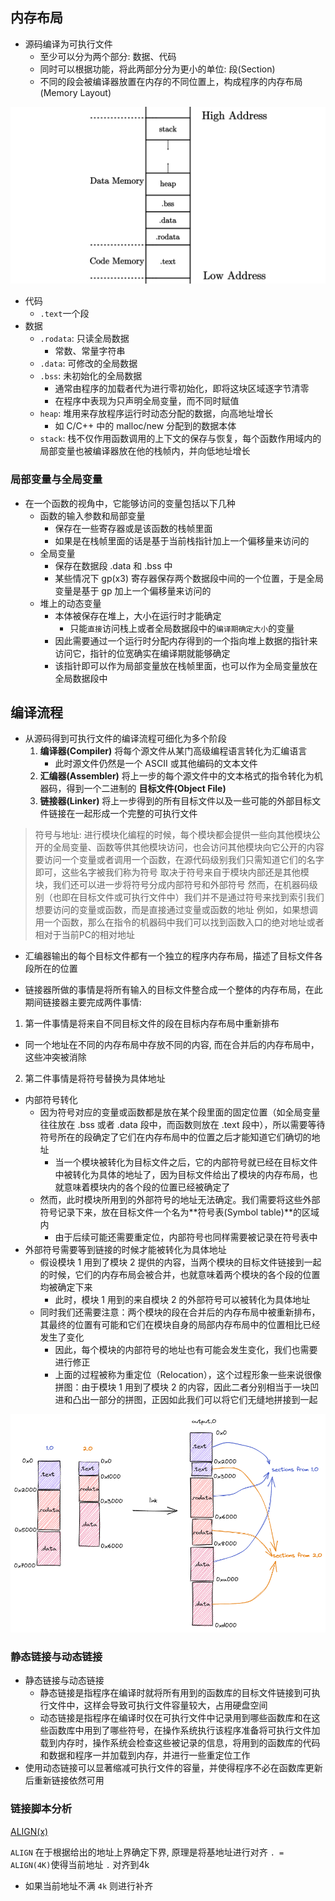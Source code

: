 
## 内存布局

- 源码编译为可执行文件
  - 至少可以分为两个部分: 数据、代码
  - 同时可以根据功能，将此两部分分为更小的单位: 段(Section)
  - 不同的段会被编译器放置在内存的不同位置上，构成程序的内存布局(Memory Layout)

![](./img/2022-08-25-10-23-37.png)

- 代码
  - `.text`一个段
- 数据
  - `.rodata`: 只读全局数据
    - 常数、常量字符串
  - `.data`: 可修改的全局数据
  - `.bss`: 未初始化的全局数据
    - 通常由程序的加载者代为进行零初始化，即将这块区域逐字节清零
    - 在程序中表现为只声明全局变量，而不同时赋值
  - `heap`: 堆用来存放程序运行时动态分配的数据，向高地址增长
    - 如 C/C++ 中的 malloc/new 分配到的数据本体
  - `stack`: 栈不仅作用函数调用的上下文的保存与恢复，每个函数作用域内的局部变量也被编译器放在他的栈帧内，并向低地址增长

### 局部变量与全局变量

- 在一个函数的视角中，它能够访问的变量包括以下几种
  - 函数的输入参数和局部变量
    - 保存在一些寄存器或是该函数的栈帧里面
    - 如果是在栈帧里面的话是基于当前栈指针加上一个偏移量来访问的
  - 全局变量
    - 保存在数据段 .data 和 .bss 中
    - 某些情况下 gp(x3) 寄存器保存两个数据段中间的一个位置，于是全局变量是基于 gp 加上一个偏移量来访问的
  - 堆上的动态变量
    - 本体被保存在堆上，大小在运行时才能确定
      - 只能`直接`访问栈上或者全局数据段中的`编译期确定大小`的变量
    - 因此需要通过一个运行时分配内存得到的一个指向堆上数据的指针来访问它，指针的位宽确实在编译期就能够确定
    - 该指针即可以作为局部变量放在栈帧里面，也可以作为全局变量放在全局数据段中

## 编译流程

- 从源码得到可执行文件的编译流程可细化为多个阶段
  1. **编译器(Compiler)** 将每个源文件从某门高级编程语言转化为汇编语言
     - 此时源文件仍然是一个 ASCII 或其他编码的文本文件
  2. **汇编器(Assembler)** 将上一步的每个源文件中的文本格式的指令转化为机器码，得到一个二进制的 **目标文件(Object File)**
  3. **链接器(Linker)** 将上一步得到的所有目标文件以及一些可能的外部目标文件链接在一起形成一个完整的可执行文件

> 符号与地址: 
> 进行模块化编程的时候，每个模块都会提供一些向其他模块公开的全局变量、函数等供其他模块访问，也会访问其他模块向它公开的内容
> 要访问一个变量或者调用一个函数，在源代码级别我们只需知道它们的名字即可，这些名字被我们称为符号
> 取决于符号来自于模块内部还是其他模块，我们还可以进一步将符号分成内部符号和外部符号
> 然而，在机器码级别（也即在目标文件或可执行文件中）我们并不是通过符号来找到索引我们想要访问的变量或函数，而是直接通过变量或函数的地址
> 例如，如果想调用一个函数，那么在指令的机器码中我们可以找到函数入口的绝对地址或者相对于当前PC的相对地址

- 汇编器输出的每个目标文件都有一个独立的程序内存布局，描述了目标文件各段所在的位置

- 链接器所做的事情是将所有输入的目标文件整合成一个整体的内存布局，在此期间链接器主要完成两件事情: 

1. 第一件事情是将来自不同目标文件的段在目标内存布局中重新排布
  - 同一个地址在不同的内存布局中存放不同的内容, 而在合并后的内存布局中，这些冲突被消除
2. 第二件事情是将符号替换为具体地址
  - 内部符号转化
    - 因为符号对应的变量或函数都是放在某个段里面的固定位置（如全局变量往往放在 .bss 或者 .data 段中，而函数则放在 .text 段中），所以需要等待符号所在的段确定了它们在内存布局中的位置之后才能知道它们确切的地址
      - 当一个模块被转化为目标文件之后，它的内部符号就已经在目标文件中被转化为具体的地址了，因为目标文件给出了模块的内存布局，也就意味着模块内的各个段的位置已经被确定了
    - 然而，此时模块所用到的外部符号的地址无法确定。我们需要将这些外部符号记录下来，放在目标文件一个名为**符号表(Symbol table)**的区域内
      - 由于后续可能还需要重定位，内部符号也同样需要被记录在符号表中
  - 外部符号需要等到链接的时候才能被转化为具体地址
    - 假设模块 1 用到了模块 2 提供的内容，当两个模块的目标文件链接到一起的时候，它们的内存布局会被合并，也就意味着两个模块的各个段的位置均被确定下来
      - 此时，模块 1 用到的来自模块 2 的外部符号可以被转化为具体地址
    - 同时我们还需要注意：两个模块的段在合并后的内存布局中被重新排布，其最终的位置有可能和它们在模块自身的局部内存布局中的位置相比已经发生了变化
      - 因此，每个模块的内部符号的地址也有可能会发生变化，我们也需要进行修正
      - 上面的过程被称为重定位（Relocation），这个过程形象一些来说很像拼图：由于模块 1 用到了模块 2 的内容，因此二者分别相当于一块凹进和凸出一部分的拼图，正因如此我们可以将它们无缝地拼接到一起

![](./img/2022-08-25-11-10-59.png)

### 静态链接与动态链接

- 静态链接与动态链接
  - 静态链接是指程序在编译时就将所有用到的函数库的目标文件链接到可执行文件中，这样会导致可执行文件容量较大，占用硬盘空间
  - 动态链接是指程序在编译时仅在可执行文件中记录用到哪些函数库和在这些函数库中用到了哪些符号，在操作系统执行该程序准备将可执行文件加载到内存时，操作系统会检查这些被记录的信息，将用到的函数库的代码和数据和程序一并加载到内存，并进行一些重定位工作
- 使用动态链接可以显著缩减可执行文件的容量，并使得程序不必在函数库更新后重新链接依然可用

### 链接脚本分析

[ALIGN(x)](https://blog.csdn.net/btoh_workstation/article/details/27510869)

`ALIGN` 在于根据给出的地址上界确定下界, 原理是将基地址进行对齐
`. = ALIGN(4K)`使得当前地址 `.` 对齐到4k
- 如果当前地址不满 `4k` 则进行补齐